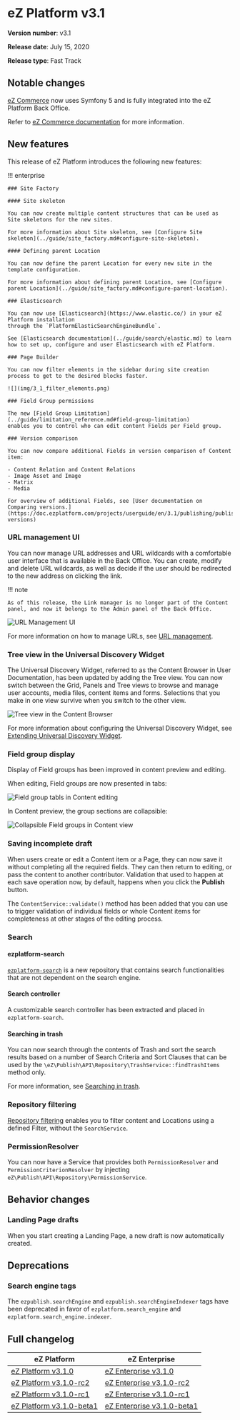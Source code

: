 # eZ Platform v3.1

**Version number**: v3.1

**Release date**: July 15, 2020

**Release type**: Fast Track

## Notable changes

[eZ Commerce](https://github.com/ezsystems/ezcommerce) now uses Symfony 5 and is fully integrated into the eZ Platform Back Office.

Refer to [eZ Commerce documentation](https://doc.ezplatform.com/projects/ezcommerce/en/latest/) for more information.

## New features

This release of eZ Platform introduces the following new features:

!!! enterprise

    ### Site Factory

    #### Site skeleton

    You can now create multiple content structures that can be used as Site skeletons for the new sites.

    For more information about Site skeleton, see [Configure Site skeleton](../guide/site_factory.md#configure-site-skeleton).

    #### Defining parent Location

    You can now define the parent Location for every new site in the template configuration.

    For more information about defining parent Location, see [Configure parent Location](../guide/site_factory.md#configure-parent-location).
    
    ### Elasticsearch
    
    You can now use [Elasticsearch](https://www.elastic.co/) in your eZ Platform installation
    through the `PlatformElasticSearchEngineBundle`.
    
    See [Elasticsearch documentation](../guide/search/elastic.md) to learn how to set up, configure and user Elasticsearch with eZ Platform.
    
    ### Page Builder
    
    You can now filter elements in the sidebar during site creation process to get to the desired blocks faster.

    ![](img/3_1_filter_elements.png)

    ### Field Group permissions

    The new [Field Group Limitation](../guide/limitation_reference.md#field-group-limitation)
    enables you to control who can edit content Fields per Field group.
    
    ### Version comparison
    
    You can now compare additional Fields in version comparison of Content item:
    
    - Content Relation and Content Relations
    - Image Asset and Image
    - Matrix
    - Media
    
    For overview of additional Fields, see [User documentation on Comparing versions.](https://doc.ezplatform.com/projects/userguide/en/3.1/publishing/publishing/#comparing-versions)
    
### URL management UI

You can now manage URL addresses and URL wildcards with a comfortable user interface that is available in the Back Office. You can create, modify and delete URL wildcards, as well as decide if the user should be redirected to the new address on clicking the link.

!!! note

    As of this release, the Link manager is no longer part of the Content panel, and now it belongs to the Admin panel of the Back Office.

![URL Management UI](img/3_1_URL_Management.png "URL Management UI")

For more information on how to manage URLs, see [URL management](../guide/url_management.md).

### Tree view in the Universal Discovery Widget

The Universal Discovery Widget, referred to as the Content Browser in User Documentation, has been updated by adding the Tree view.
You can now switch between the Grid, Panels and Tree views to browse and manage user accounts, media files, content items and forms.
Selections that you make in one view survive when you switch to the other view.

![Tree view in the Content Browser](img/3_1_Content_browser_Tree_view.png "Tree view in Content Browser")

For more information about configuring the Universal Discovery Widget, see [Extending Universal Discovery Widget](../extending/extending_udw.md).

### Field group display

Display of Field groups has been improved in content preview and editing.

When editing, Field groups are now presented in tabs:

![Field group tabls in Content editing](img/3.1_collapsible_fields_edit.png)

In Content preview, the group sections are collapsible:

![Collapsible Field groups in Content view](img/3.1_collapsible_fields.png)

### Saving incomplete draft

When users create or edit a Content item or a Page, they can now save it without completing all the required fields.
They can then return to editing, or pass the content to another contributor.
Validation that used to happen at each save operation now, by default, happens when you click the **Publish** button.

The `ContentService::validate()` method has been added that you can use to trigger validation of individual fields 
or whole Content items for completeness at other stages of the editing process.

### Search

#### ezplatform-search

[`ezplatform-search`](https://github.com/ezsystems/ezplatform-search) is a new repository
that contains search functionalities that are not dependent on the search engine.

#### Search controller

A customizable search controller has been extracted and placed in `ezplatform-search`.

#### Searching in trash

You can now search through the contents of Trash and sort the search results based on a number of Search Criteria and Sort Clauses that can be used by the `\eZ\Publish\API\Repository\TrashService::findTrashItems` method only.

For more information, see [Searching in trash](../api/public_php_api_search.md#searching-in-trash).

### Repository filtering

[Repository filtering](../api/public_php_api_search.md#repository-filtering) enables you to filter content and Locations using a defined Filter,
without the `SearchService`.

### PermissionResolver

You can now have a Service that provides both `PermissionResolver` and `PermissionCriterionResolver` by injecting `eZ\Publish\API\Repository\PermissionService`.

## Behavior changes

### Landing Page drafts

When you start creating a Landing Page, a new draft is now automatically created.

## Deprecations

### Search engine tags

The `ezpublish.searchEngine` and `ezpublish.searchEngineIndexer` tags have been deprecated
in favor of `ezplatform.search_engine` and `ezplatform.search_engine.indexer`.

## Full changelog

| eZ Platform  | eZ Enterprise  |
|--------------|------------|
| [eZ Platform v3.1.0](https://github.com/ezsystems/ezplatform/releases/tag/v3.1.0) | [eZ Enterprise v3.1.0](https://github.com/ezsystems/ezplatform-ee/releases/tag/v3.1.0) |
| [eZ Platform v3.1.0-rc2](https://github.com/ezsystems/ezplatform/releases/tag/v3.1.0-rc2) | [eZ Enterprise v3.1.0-rc2](https://github.com/ezsystems/ezplatform-ee/releases/tag/v3.1.0-rc2) |
| [eZ Platform v3.1.0-rc1](https://github.com/ezsystems/ezplatform/releases/tag/v3.1.0-rc1) | [eZ Enterprise v3.1.0-rc1](https://github.com/ezsystems/ezplatform-ee/releases/tag/v3.1.0-rc1) |
| [eZ Platform v3.1.0-beta1](https://github.com/ezsystems/ezplatform/releases/tag/v3.1.0-beta1) | [eZ Enterprise v3.1.0-beta1](https://github.com/ezsystems/ezplatform-ee/releases/tag/v3.1.0-beta1) |
